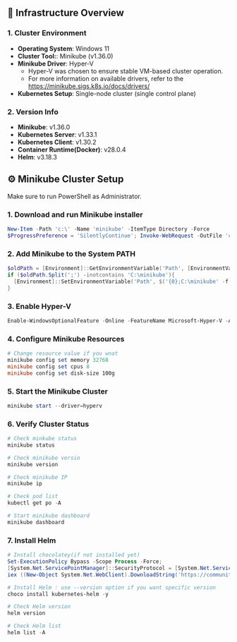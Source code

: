 ## 🧾 Infrastructure Overview

### 1. Cluster Environment
- **Operating System**: Windows 11
- **Cluster Tool:**: Minikube (v1.36.0)
- **Minikube Driver**: Hyper-V
  - Hyper-V was chosen to ensure stable VM-based cluster operation.
  - For more information on available drivers, refer to the https://minikube.sigs.k8s.io/docs/drivers/
- **Kubernetes Setup**: Single-node cluster (single control plane)


### 2. Version Info
- **Minikube**: v1.36.0
- **Kubernetes Server**: v1.33.1
- **Kubernetes Client**: v1.30.2
- **Container Runtime(Docker)**: v28.0.4
- **Helm**: v3.18.3


## ⚙️ Minikube Cluster Setup
Make sure to run PowerShell as Administrator.

### 1. Download and run Minikube installer 
```powershell
New-Item -Path 'c:\' -Name 'minikube' -ItemType Directory -Force
$ProgressPreference = 'SilentlyContinue'; Invoke-WebRequest -OutFile 'c:\minikube\minikube.exe' -Uri 'https://github.com/kubernetes/minikube/releases/latest/download/minikube-windows-amd64.exe' -UseBasicParsing
```

### 2. Add Minikube to the System PATH
```powershell
$oldPath = [Environment]::GetEnvironmentVariable('Path', [EnvironmentVariableTarget]::Machine)
if ($oldPath.Split(';') -inotcontains 'C:\minikube'){
  [Environment]::SetEnvironmentVariable('Path', $('{0};C:\minikube' -f $oldPath), [EnvironmentVariableTarget]::Machine)
}
```

### 3. Enable Hyper-V
```powershell
Enable-WindowsOptionalFeature -Online -FeatureName Microsoft-Hyper-V -All
```

### 4. Configure Minikube Resources
```powershell
# Change resource value if you wnat 
minikube config set memory 32768
minikube config set cpus 8
minikube config set disk-size 100g
```

### 5. Start the Minikube Cluster
```powershell
minikube start --driver=hyperv
```

### 6. Verify Cluster Status
```powershell
# Check minkube status
minikube status

# Check minikube versio
minikube version

# Check minikube IP
minikube ip

# Check pod list
kubectl get po -A

# Start minikube dashboard
minikube dashboard
```

### 7. Install Helm
```powershell
# Install chocolatey(if not installed yet)
Set-ExecutionPolicy Bypass -Scope Process -Force;
[System.Net.ServicePointManager]::SecurityProtocol = [System.Net.ServicePointManager]::SecurityProtocol -bor 3072;
iex ((New-Object System.Net.WebClient).DownloadString('https://community.chocolatey.org/install.ps1'))

# Install Helm : use --version option if you want specific version
choco install kubernetes-helm -y

# Check Helm version
helm version

# Check Helm list
helm list -A
```